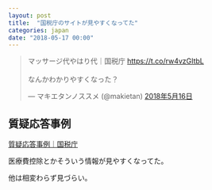 ```yaml
---
layout: post
title:  "国税庁のサイトが見やすくなってた"
categories: japan
date: "2018-05-17 00:00"
---
```


<blockquote class="twitter-tweet  tw-align-center" data-lang="ja"><p lang="ja" dir="ltr">マッサージ代やはり代｜国税庁 <a href="https://t.co/rw4vzGItbL">https://t.co/rw4vzGItbL</a><br><br>なんかわかりやすくなった？</p>&mdash; マキエタンノススメ (@makietan) <a href="https://twitter.com/makietan/status/996642164401520640?ref_src=twsrc%5Etfw">2018年5月16日</a></blockquote>
<script async src="https://platform.twitter.com/widgets.js" charset="utf-8"></script>

## 質疑応答事例

[質疑応答事例｜国税庁](https://www.nta.go.jp/law/shitsugi/01.htm)

医療費控除とかそういう情報が見やすくなってた。

他は相変わらず見づらい。
